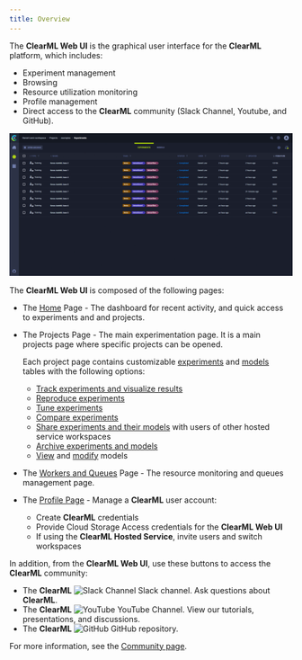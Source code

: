 ```yaml
---
title: Overview
---
```


The **ClearML Web UI** is the graphical user interface for the **ClearML** platform, which includes: 
* Experiment management 
* Browsing 
* Resource utilization monitoring 
* Profile management 
* Direct access to the **ClearML** community (Slack Channel, Youtube, and GitHub).
  
![image](../img/webapp_screenshots.gif)


The **ClearML Web UI** is composed of the following pages:
* The [Home](webapp_home.md) Page - The dashboard for recent activity, and quick access to experiments and and projects.  
* The Projects Page - The main experimentation page. It is a main projects page where specific projects can be opened.  
  
  Each project page contains customizable [experiments](webapp_exp_table.md) and [models](webapp_model_table.md) tables 
  with the following options:
    * [Track experiments and visualize results](webapp_exp_track_visual.md)
    * [Reproduce experiments](webapp_exp_reproducing.md)
    * [Tune experiments](webapp_exp_tuning.md)
    * [Compare experiments](webapp_exp_comparing.md)
    * [Share experiments and their models](webapp_exp_sharing.md) with users of other hosted service workspaces
    * [Archive experiments and models](webapp_archiving.md)
    * [View](webapp_model_viewing.md) and [modify](webapp_model_modifying.md) models

* The [Workers and Queues](webapp_workers_queues.md) Page - The resource monitoring and queues management page.
* The [Profile Page](webapp_profile.md) - Manage a **ClearML** user account: 
  * Create **ClearML** credentials 
  * Provide Cloud Storage Access credentials for the **ClearML Web UI**
  * If using the **ClearML Hosted Service**, invite users and switch workspaces

In addition, from the **ClearML Web UI**, use these buttons to access the **ClearML** community:

* The **ClearML** <img src="/icons/ico-slack-c.svg" alt="Slack Channel" className="icon size-md" /> Slack channel. Ask questions about **ClearML**.
* The **ClearML** <img src='/icons/ico-youtube.svg' alt='YouTube' className='icon size-md' /> YouTube Channel. View our tutorials, presentations, and discussions.
* The **ClearML** <img src="/icons/ico-github.svg" alt="GitHub" className="icon size-md" /> GitHub repository.



For more information, see the [Community page](../community.md).